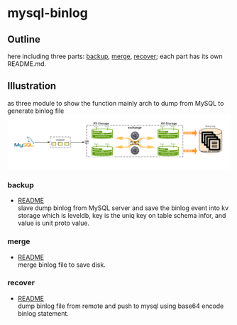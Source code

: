 # mysql-binlog 

## Outline     
here including three parts: [backup](./backup/README.md), [merge](./merge/README.md), [recover](./recover/README.md); each part has its own README.md.  

## Illustration  

as three module to show the function mainly arch to dump from MySQL to generate binlog file
![image](./images/mysql-binlog.png)


### backup 
* [README](./backup/README.md)  
	slave dump binlog from MySQL server and save the binlog event into kv storage which is leveldb, key is the uniq key on table schema infor, and value is unit proto value. 
    

### merge  
* [README](./merge/README.md)  
	merge binlog file to save disk.  

### recover   
* [README](./recover/README.md)  
	dump binlog file from remote and push to mysql using base64 encode binlog statement.  



